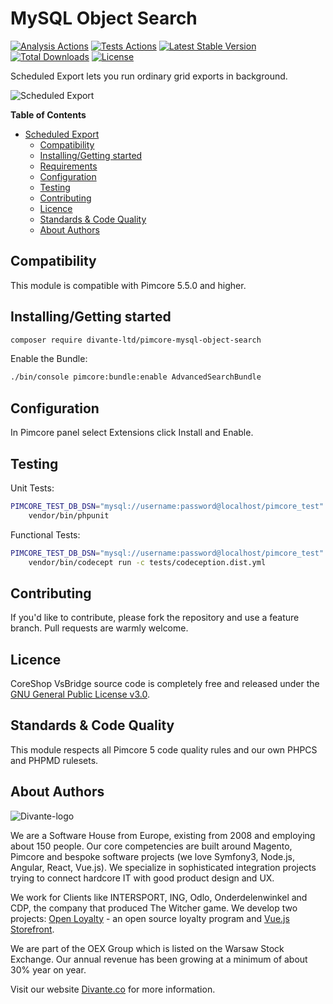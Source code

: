 # MySQL Object Search
[![Analysis Actions](https://github.com/DivanteLtd/pimcore-mysql-object-search/workflows/Analysis/badge.svg?branch=master)](https://github.com/DivanteLtd/pimcore-mysql-object-search/actions)
[![Tests Actions](https://github.com/DivanteLtd/pimcore-mysql-object-search/workflows/Tests/badge.svg?branch=master)](https://github.com/DivanteLtd/pimcore-mysql-object-search/actions)
[![Latest Stable Version](https://poser.pugx.org/divante-ltd/pimcore-mysql-object-search/v/stable)](https://packagist.org/packages/divante-ltd/pimcore-mysql-object-search)
[![Total Downloads](https://poser.pugx.org/divante-ltd/pimcore-mysql-object-search/downloads)](https://packagist.org/packages/divante-ltd/pimcore-mysql-object-search)
[![License](https://poser.pugx.org/divante-ltd/pimcore-mysql-object-search/license)](https://github.com/DivanteLtd/divante-ltd/pimcore-mysql-object-search/blob/master/LICENSE)

Scheduled Export lets you run ordinary grid exports in background.

![Scheduled Export](docs/example.jpeg?raw=true "Scheduled Export")

**Table of Contents**
- [Scheduled Export](#scheduled-export)
	- [Compatibility](#compatibility)
	- [Installing/Getting started](#installinggetting-started)
	- [Requirements](#requirements)
	- [Configuration](#configuration)
	- [Testing](#testing)
	- [Contributing](#contributing)
	- [Licence](#licence)
	- [Standards & Code Quality](#standards--code-quality)
	- [About Authors](#about-authors)

## Compatibility

This module is compatible with Pimcore 5.5.0 and higher.

## Installing/Getting started

```bash
composer require divante-ltd/pimcore-mysql-object-search
```

Enable the Bundle:
```bash
./bin/console pimcore:bundle:enable AdvancedSearchBundle
```

## Configuration

In Pimcore panel select Extensions click Install and Enable.

## Testing
Unit Tests:
```bash
PIMCORE_TEST_DB_DSN="mysql://username:password@localhost/pimcore_test" \
    vendor/bin/phpunit
```

Functional Tests:
```bash
PIMCORE_TEST_DB_DSN="mysql://username:password@localhost/pimcore_test" \
    vendor/bin/codecept run -c tests/codeception.dist.yml
```

## Contributing
If you'd like to contribute, please fork the repository and use a feature branch. Pull requests are warmly welcome.

## Licence 
CoreShop VsBridge source code is completely free and released under the 
[GNU General Public License v3.0](https://github.com/DivanteLtd/divante-ltd/pimcore-mysql-object-search/blob/master/LICENSE).

## Standards & Code Quality
This module respects all Pimcore 5 code quality rules and our own PHPCS and PHPMD rulesets.

## About Authors
![Divante-logo](http://divante.co/logo-HG.png "Divante")

We are a Software House from Europe, existing from 2008 and employing about 150 people. Our core competencies are built 
around Magento, Pimcore and bespoke software projects (we love Symfony3, Node.js, Angular, React, Vue.js). 
We specialize in sophisticated integration projects trying to connect hardcore IT with good product design and UX.

We work for Clients like INTERSPORT, ING, Odlo, Onderdelenwinkel and CDP, the company that produced The Witcher game. 
We develop two projects: [Open Loyalty](http://www.openloyalty.io/ "Open Loyalty") - an open source loyalty program 
and [Vue.js Storefront](https://github.com/DivanteLtd/vue-storefront "Vue.js Storefront").

We are part of the OEX Group which is listed on the Warsaw Stock Exchange. Our annual revenue has been growing at a 
minimum of about 30% year on year.

Visit our website [Divante.co](https://divante.co/ "Divante.co") for more information.
